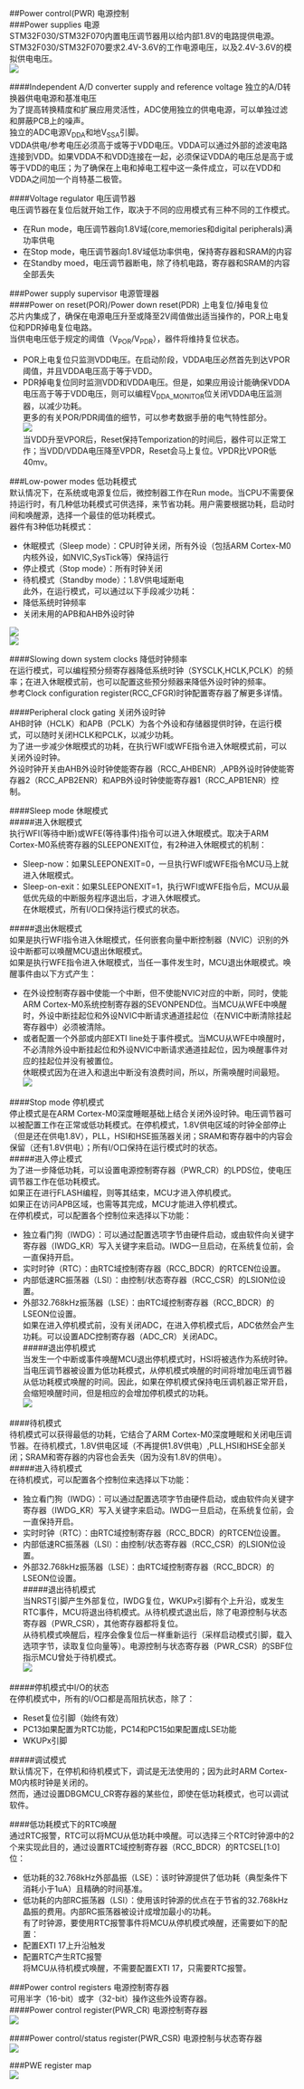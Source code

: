 ##Power control(PWR) 电源控制  
###Power supplies 电源  
STM32F030/STM32F070内置电压调节器用以给内部1.8V的电路提供电源。  
STM32F030/STM32F070要求2.4V-3.6V的工作电源电压，以及2.4V-3.6V的模拟供电电压。  
![](https://i.imgur.com/56KqT9N.png)  

####Independent A/D converter supply and reference voltage 独立的A/D转换器供电电源和基准电压  
为了提高转换精度和扩展应用灵活性，ADC使用独立的供电电源，可以单独过滤和屏蔽PCB上的噪声。  
独立的ADC电源V<sub>DDA</sub>和地V<sub>SSA</sub>引脚。  
VDDA供电/参考电压必须高于或等于VDD电压。VDDA可以通过外部的滤波电路连接到VDD。如果VDDA不和VDD连接在一起，必须保证VDDA的电压总是高于或等于VDD的电压；为了确保在上电和掉电工程中这一条件成立，可以在VDD和VDDA之间加一个肖特基二极管。  

####Voltage regulator  电压调节器  
电压调节器在复位后就开始工作，取决于不同的应用模式有三种不同的工作模式。  
- 在Run mode，电压调节器向1.8V域(core,memories和digital peripherals)满功率供电  
- 在Stop mode，电压调节器向1.8V域低功率供电，保持寄存器和SRAM的内容  
- 在Standby moed，电压调节器断电，除了待机电路，寄存器和SRAM的内容全部丢失  

###Power supply supervisor 电源管理器  
####Power on reset(POR)/Power down reset(PDR) 上电复位/掉电复位  
芯片内集成了，确保在电源电压升至或降至2V阈值做出适当操作的，POR上电复位和PDR掉电复位电路。  
当供电电压低于规定的阈值（V<sub>POR</sub>/V<sub>PDR</sub>），器件将维持复位状态。  
- POR上电复位只监测VDD电压。在启动阶段，VDDA电压必然首先到达VPOR阈值，并且VDDA电压高于等于VDD。  
- PDR掉电复位同时监测VDD和VDDA电压。但是，如果应用设计能确保VDDA电压高于等于VDD电压，则可以编程V<sub>DDA_MONITOR</sub>位关闭VDDA电压监测器，以减少功耗。  
更多的有关POR/PDR阈值的细节，可以参考数据手册的电气特性部分。  
![](https://i.imgur.com/Cn02uYB.png)  
当VDD升至VPOR后，Reset保持Temporization的时间后，器件可以正常工作；当VDD/VDDA电压降至VPDR，Reset会马上复位。VPDR比VPOR低40mv。  

###Low-power modes 低功耗模式  
默认情况下，在系统或电源复位后，微控制器工作在Run mode。当CPU不需要保持运行时，有几种低功耗模式可供选择，来节省功耗。用户需要根据功耗，启动时间和唤醒源，选择一个最佳的低功耗模式。  
器件有3种低功耗模式：  
- 休眠模式（Sleep mode）：CPU时钟关闭，所有外设（包括ARM Cortex-M0内核外设，如NVIC,SysTick等）保持运行  
- 停止模式（Stop mode）：所有时钟关闭  
- 待机模式（Standby mode）：1.8V供电域断电  
此外，在运行模式，可以通过以下手段减少功耗：  
- 降低系统时钟频率  
- 关闭未用的APB和AHB外设时钟  

![](https://i.imgur.com/IAVbGfa.png)  
![](https://i.imgur.com/rkxIS4y.png)  

####Slowing down system clocks 降低时钟频率  
在运行模式，可以编程预分频寄存器降低系统时钟（SYSCLK,HCLK,PCLK）的频率；在进入休眠模式前，也可以配置这些预分频器来降低外设时钟的频率。  
参考Clock configuration register(RCC_CFGR)时钟配置寄存器了解更多详情。  

####Peripheral clock gating 关闭外设时钟  
AHB时钟（HCLK）和APB（PCLK）为各个外设和存储器提供时钟，在运行模式，可以随时关闭HCLK和PCLK，以减少功耗。  
为了进一步减少休眠模式的功耗，在执行WFI或WFE指令进入休眠模式前，可以关闭外设时钟。  
外设时钟开关由AHB外设时钟使能寄存器（RCC_AHBENR）,APB外设时钟使能寄存器2（RCC_APB2ENR）和APB外设时钟使能寄存器1（RCC_APB1ENR）控制。  

####Sleep mode 休眠模式  
#####进入休眠模式  
执行WFI(等待中断)或WFE(等待事件)指令可以进入休眠模式。取决于ARM Cortex-M0系统寄存器的SLEEPONEXIT位，有2种进入休眠模式的机制：  
- Sleep-now：如果SLEEPONEXIT=0，一旦执行WFI或WFE指令MCU马上就进入休眠模式。  
- Sleep-on-exit：如果SLEEPONEXIT=1，执行WFI或WFE指令后，MCU从最低优先级的中断服务程序退出后，才进入休眠模式。  
在休眠模式，所有I/O口保持运行模式的状态。  

#####退出休眠模式  
如果是执行WFI指令进入休眠模式，任何嵌套向量中断控制器（NVIC）识别的外设中断都可以唤醒MCU退出休眠模式。  
如果是执行WFE指令进入休眠模式，当任一事件发生时，MCU退出休眠模式。唤醒事件由以下方式产生：  
- 在外设控制寄存器中使能一个中断，但不使能NVIC对应的中断，同时，使能ARM Cortex-M0系统控制寄存器的SEVONPEND位。当MCU从WFE中唤醒时，外设中断挂起位和外设NVIC中断请求通道挂起位（在NVIC中断清除挂起寄存器中）必须被清除。  
- 或者配置一个外部或内部EXTI line处于事件模式。当MCU从WFE中唤醒时，不必清除外设中断挂起位和外设NVIC中断请求通道挂起位，因为唤醒事件对应的挂起位并没有被置位。  
休眠模式因为在进入和退出中断没有浪费时间，所以，所需唤醒时间最短。  
![](https://i.imgur.com/AJJMKLI.png)  

####Stop mode 停机模式  
停止模式是在ARM Cortex-M0深度睡眠基础上结合关闭外设时钟。电压调节器可以被配置工作在正常或低功耗模式。在停机模式，1.8V供电区域的时钟全部停止（但是还在供电1.8V），PLL，HSI和HSE振荡器关闭；SRAM和寄存器中的内容会保留（还有1.8V供电）；所有I/O口保持在运行模式时的状态。  
#####进入停止模式  
为了进一步降低功耗，可以设置电源控制寄存器（PWR_CR）的LPDS位，使电压调节器工作在低功耗模式。  
如果正在进行FLASH编程，则等其结束，MCU才进入停机模式。  
如果正在访问APB区域，也需等其完成，MCU才能进入停机模式。  
在停机模式，可以配置各个控制位来选择以下功能：  
- 独立看门狗（IWDG）：可以通过配置选项字节由硬件启动，或由软件向关键字寄存器（IWDG_KR）写入关键字来启动。IWDG一旦启动，在系统复位前，会一直保持开启。  
- 实时时钟（RTC）：由RTC域控制寄存器（RCC_BDCR）的RTCEN位设置。  
- 内部低速RC振荡器（LSI）：由控制/状态寄存器（RCC_CSR）的LSION位设置。  
- 外部32.768kHz振荡器（LSE）：由RTC域控制寄存器（RCC_BDCR）的LSEON位设置。  
如果在进入停机模式前，没有关闭ADC，在进入停机模式后，ADC依然会产生功耗。可以设置ADC控制寄存器（ADC_CR）关闭ADC。  
#####退出停机模式  
当发生一个中断或事件唤醒MCU退出停机模式时，HSI将被选作为系统时钟。  
当电压调节器被设置为低功耗模式，从停机模式唤醒的时间将增加电压调节器从低功耗模式唤醒的时间。因此，如果在停机模式保持电压调机器正常开启，会缩短唤醒时间，但是相应的会增加停机模式的功耗。  
![](https://i.imgur.com/O1V1XQ5.png)  

####待机模式  
待机模式可以获得最低的功耗，它结合了ARM Cortex-M0深度睡眠和关闭电压调节器。在待机模式，1.8V供电区域（不再提供1.8V供电）,PLL,HSI和HSE全部关闭；SRAM和寄存器的内容也会丢失（因为没有1.8V的供电）。  
#####进入待机模式  
在待机模式，可以配置各个控制位来选择以下功能：  
- 独立看门狗（IWDG）：可以通过配置选项字节由硬件启动，或由软件向关键字寄存器（IWDG_KR）写入关键字来启动。IWDG一旦启动，在系统复位前，会一直保持开启。  
- 实时时钟（RTC）：由RTC域控制寄存器（RCC_BDCR）的RTCEN位设置。  
- 内部低速RC振荡器（LSI）：由控制/状态寄存器（RCC_CSR）的LSION位设置。  
- 外部32.768kHz振荡器（LSE）：由RTC域控制寄存器（RCC_BDCR）的LSEON位设置。  
#####退出待机模式  
当NRST引脚产生外部复位，IWDG复位，WKUPx引脚有个上升沿，或发生RTC事件，MCU将退出待机模式。从待机模式退出后，除了电源控制与状态寄存器（PWR_CSR），其他寄存器都将复位。  
从待机模式唤醒后，程序会像复位后一样重新运行（采样启动模式引脚，载入选项字节，读取复位向量等）。电源控制与状态寄存器（PWR_CSR）的SBF位指示MCU曾处于待机模式。  
![](https://i.imgur.com/wbLiFFi.png)  

#####停机模式中I/O的状态  
在停机模式中，所有的I/O口都是高阻抗状态，除了：  
- Reset复位引脚（始终有效）  
- PC13如果配置为RTC功能，PC14和PC15如果配置成LSE功能  
- WKUPx引脚  

#####调试模式  
默认情况下，在停机和待机模式下，调试是无法使用的；因为此时ARM Cortex-M0内核时钟是关闭的。  
然而，通过设置DBGMCU_CR寄存器的某些位，即使在低功耗模式，也可以调试软件。  

####低功耗模式下的RTC唤醒  
通过RTC报警，RTC可以将MCU从低功耗中唤醒。可以选择三个RTC时钟源中的2个来实现此目的，通过设置RTC域控制寄存器（RCC_BDCR）的RTCSEL[1:0]位：  
- 低功耗的32.768kHz外部晶振（LSE）：该时钟源提供了低功耗（典型条件下消耗小于1uA）且精确的时间基准。  
- 低功耗的内部RC振荡器（LSI）：使用该时钟源的优点在于节省的32.768kHz晶振的费用。内部RC振荡器被设计成增加最小的功耗。  
有了时钟源，要使用RTC报警事件将MCU从停机模式唤醒，还需要如下的配置：  
- 配置EXTI 17上升沿触发  
- 配置RTC产生RTC报警  
将MCU从待机模式唤醒，不需要配置EXTI 17，只需要RTC报警。  

###Power control registers 电源控制寄存器  
可用半字（16-bit）或字（32-bit）操作这些外设寄存器。  
####Power control register(PWR_CR) 电源控制寄存器  
![](https://i.imgur.com/IaCJntH.png)  

####Power control/status register(PWR_CSR) 电源控制与状态寄存器  
![](https://i.imgur.com/BxF9rxG.png)  

###PWE register map  
![](https://i.imgur.com/LxSO1he.png)  
